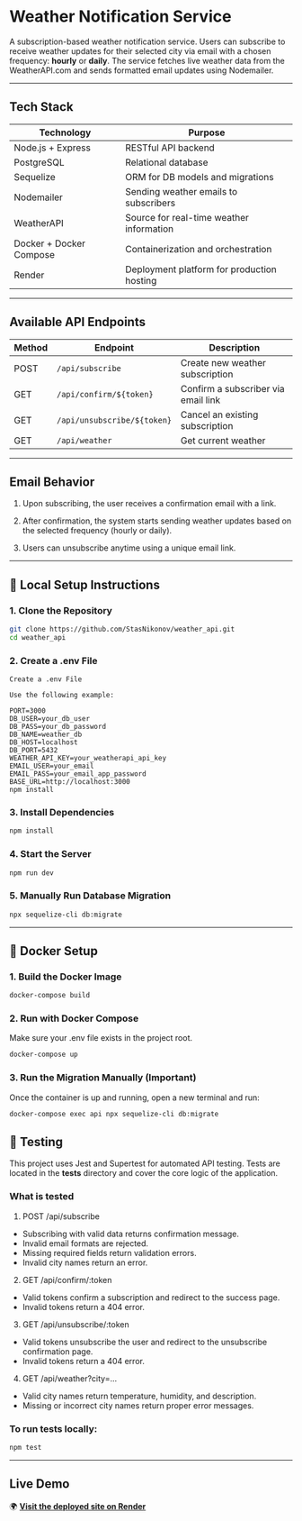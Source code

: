 # Weather Notification Service

A subscription-based weather notification service. Users can subscribe to receive weather updates for their selected city via email with a chosen frequency: **hourly** or **daily**. The service fetches live weather data from the WeatherAPI.com and sends formatted email updates using Nodemailer.

---

## Tech Stack

| Technology       | Purpose                                      |
|------------------|----------------------------------------------|
| Node.js + Express| RESTful API backend                          |
| PostgreSQL       | Relational database                          |
| Sequelize        | ORM for DB models and migrations             |
| Nodemailer       | Sending weather emails to subscribers        |
| WeatherAPI | Source for real-time weather information   |
| Docker + Docker Compose | Containerization and orchestration    |
| Render           | Deployment platform for production hosting   |

---

## Available API Endpoints

| Method | Endpoint                     | Description                         |
| ------ | ---------------------------- | ----------------------------------- |
| POST   | `/api/subscribe`             | Create new weather subscription     |
| GET    | `/api/confirm/${token}`     | Confirm a subscriber via email link |
| GET    | `/api/unsubscribe/${token}` | Cancel an existing subscription     |
| GET    | `/api/weather`          | Get current weather                 |

---

## Email Behavior
1. Upon subscribing, the user receives a confirmation email with a link.

2. After confirmation, the system starts sending weather updates based on the selected frequency (hourly or daily).

3. Users can unsubscribe anytime using a unique email link.

---

## 🔧 Local Setup Instructions

### 1. Clone the Repository

```bash
git clone https://github.com/StasNikonov/weather_api.git
cd weather_api
```
### 2. Create a .env File
```
Create a .env File

Use the following example:

PORT=3000
DB_USER=your_db_user
DB_PASS=your_db_password
DB_NAME=weather_db
DB_HOST=localhost
DB_PORT=5432
WEATHER_API_KEY=your_weatherapi_api_key
EMAIL_USER=your_email
EMAIL_PASS=your_email_app_password
BASE_URL=http://localhost:3000
npm install
```

### 3. Install Dependencies
```bash
npm install
```

### 4. Start the Server
```bash
npm run dev
```

### 5. Manually Run Database Migration
```bash
npx sequelize-cli db:migrate
```

---
## 🐳 Docker Setup
### 1. Build the Docker Image
```bash
docker-compose build
```

### 2. Run with Docker Compose
Make sure your .env file exists in the project root.
```bash
docker-compose up
```

### 3. Run the Migration Manually (Important)
Once the container is up and running, open a new terminal and run:
```bash
docker-compose exec api npx sequelize-cli db:migrate
```

## 🧪 Testing
This project uses Jest and Supertest for automated API testing.
Tests are located in the __tests__ directory and cover the core logic of the application.
### What is tested
1. POST /api/subscribe
* Subscribing with valid data returns confirmation message.
* Invalid email formats are rejected.
* Missing required fields return validation errors.
* Invalid city names return an error.

2. GET /api/confirm/:token
* Valid tokens confirm a subscription and redirect to the success page.
* Invalid tokens return a 404 error.

3. GET /api/unsubscribe/:token
* Valid tokens unsubscribe the user and redirect to the unsubscribe confirmation page.
* Invalid tokens return a 404 error.

4. GET /api/weather?city=...
* Valid city names return temperature, humidity, and description.
* Missing or incorrect city names return proper error messages.

### To run tests locally:

```bash
npm test
```

---

## Live Demo

🌍 **[Visit the deployed site on Render](https://weather-api-2ioq.onrender.com)**





